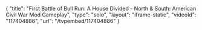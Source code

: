 {
    "title": "First Battle of Bull Run: A House Divided - North & South: American Civil War Mod Gameplay",
    "type": "solo",
    "layout": "iframe-static",
    "videoId": "117404886",
    "url": "\/tvpembed\/117404886"
}